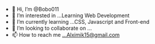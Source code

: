 - 👋 Hi, I’m @Bobo011
- 👀 I’m interested in ...Learning Web Development
- 🌱 I’m currently learning ...CSS, Javascript and Front-end 
- 💞️ I’m looking to collaborate on ...
- 📫 How to reach me ...Alximik15@gmail.com

<!---
Bobo011/Bobo011 is a ✨ special ✨ repository because its `README.md` (this file) appears on your GitHub profile.
You can click the Preview link to take a look at your changes.
--->
